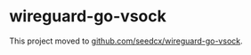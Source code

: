 # wireguard-go-vsock

This project moved to [github.com/seedcx/wireguard-go-vsock](github.com/seedcx/wireguard-go-vsock).
